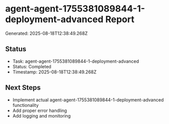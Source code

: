 # agent-agent-1755381089844-1-deployment-advanced Report

Generated: 2025-08-18T12:38:49.268Z

## Status
- Task: agent-agent-1755381089844-1-deployment-advanced
- Status: Completed
- Timestamp: 2025-08-18T12:38:49.268Z

## Next Steps
- Implement actual agent-agent-1755381089844-1-deployment-advanced functionality
- Add proper error handling
- Add logging and monitoring
